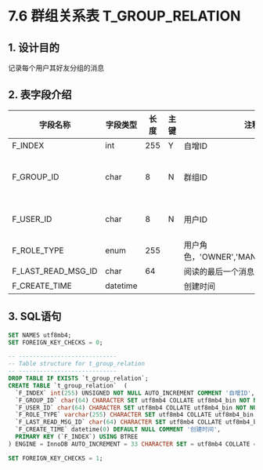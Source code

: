# 7.6 群组关系表 T_GROUP_RELATION

## 1. 设计目的
记录每个用户其好友分组的消息

## 2. 表字段介绍

| 字段名称           | 字段类型 | 长度 | 主键 | 注释                                 | 备注                        |
| ------------------ | -------- | ---- | ---- | ------------------------------------ | --------------------------- |
| F_INDEX            | int      | 255  | Y    | 自增ID                               |                             |
| F_GROUP_ID         | char     | 8    | N    | 群组ID                               | 外键到T_GROUP表的F_GROUP_ID |
| F_USER_ID          | char     | 8    | N    | 用户ID                               | 外键到T_USER表的F_USER_ID   |
| F_ROLE_TYPE        | enum     | 255  |      | 用户角色，'OWNER','MANAGER','MEMBER' |                             |
| F_LAST_READ_MSG_ID | char     | 64   |      | 阅读的最后一个消息的编号             |                             |
| F_CREATE_TIME      | datetime |      |      | 创建时间                             |                             |

## 3. SQL语句

```SQL
SET NAMES utf8mb4;
SET FOREIGN_KEY_CHECKS = 0;

-- ----------------------------
-- Table structure for t_group_relation
-- ----------------------------
DROP TABLE IF EXISTS `t_group_relation`;
CREATE TABLE `t_group_relation`  (
  `F_INDEX` int(255) UNSIGNED NOT NULL AUTO_INCREMENT COMMENT '自增ID',
  `F_GROUP_ID` char(64) CHARACTER SET utf8mb4 COLLATE utf8mb4_bin NOT NULL COMMENT '群组ID',
  `F_USER_ID` char(64) CHARACTER SET utf8mb4 COLLATE utf8mb4_bin NOT NULL COMMENT '用户ID',
  `F_ROLE_TYPE` varchar(255) CHARACTER SET utf8mb4 COLLATE utf8mb4_bin NOT NULL COMMENT '用户角色，\'OWNER\',\'MANAGER\',\'MEMBER\' ',
  `F_LAST_READ_MSG_ID` char(64) CHARACTER SET utf8mb4 COLLATE utf8mb4_bin DEFAULT '00000000' COMMENT '阅读的最后一个消息的编号',
  `F_CREATE_TIME` datetime(0) DEFAULT NULL COMMENT '创建时间',
  PRIMARY KEY (`F_INDEX`) USING BTREE
) ENGINE = InnoDB AUTO_INCREMENT = 33 CHARACTER SET = utf8mb4 COLLATE = utf8mb4_bin ROW_FORMAT = Dynamic;

SET FOREIGN_KEY_CHECKS = 1;

```